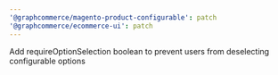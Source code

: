 ```yaml
---
'@graphcommerce/magento-product-configurable': patch
'@graphcommerce/ecommerce-ui': patch
---
```


Add requireOptionSelection boolean to prevent users from deselecting configurable options
